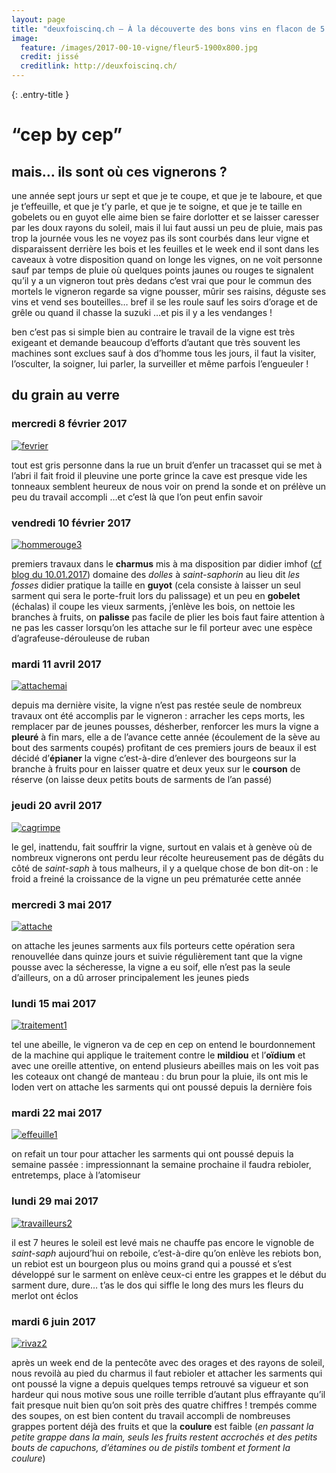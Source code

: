 ```yaml
---
layout: page
title: "deuxfoiscinq.ch — À la découverte des bons vins en flacon de 5 dl de la Suisse romande"
image:
  feature: /images/2017-00-10-vigne/fleur5-1900x800.jpg
  credit: jissé
  creditlink: http://deuxfoiscinq.ch/
---
```


{: .entry-title }
# “cep by cep”

## mais… ils sont où ces vignerons ?

une année sept jours ur sept
et que je te coupe, et que je te laboure, et que je t’effeuille, et que je t’y parle, et que je te soigne, et que je te taille en gobelets ou en guyot
elle aime bien se faire dorlotter et se laisser caresser par les doux rayons du soleil, mais il lui faut aussi un peu de pluie, mais pas trop
la journée vous les ne voyez pas ils sont courbés dans leur vigne et disparaissent derrière les bois et les feuilles
et le week end il sont dans les caveaux à votre disposition
quand on longe les vignes, on ne voit personne sauf par temps de pluie où quelques points jaunes ou rouges te signalent qu’il y a un vigneron tout près dedans
c’est vrai que pour le commun des mortels le vigneron regarde sa vigne pousser, mûrir ses raisins, déguste ses vins et vend ses bouteilles… bref il se les roule sauf les soirs d’orage et de grêle ou quand il chasse la suzuki
…et pis il y a les vendanges !

ben c’est pas si simple
bien au contraire le travail de la vigne est très exigeant et demande beaucoup d’efforts d’autant que très souvent les machines sont exclues sauf à dos d’homme
tous les jours, il faut la visiter, l’osculter, la soigner, lui parler, la surveiller et même parfois l’engueuler !

## du grain au verre

### mercredi 8 février 2017

[![fevrier][i1]][i1]

[i1]: ../images/cep-by-cep/2017-02-08.jpg

tout est gris
personne dans la rue
un bruit d’enfer un tracasset qui se met à l’abri
il fait froid il pleuvine
une porte grince la cave est presque vide
les tonneaux semblent heureux de nous voir
on prend la sonde et on prélève un peu du travail accompli
…et c’est là que l’on peut enfin savoir

### vendredi 10 février 2017

[![hommerouge3][i2]][i2]

[i2]: ../images/cep-by-cep/2017-02-10.jpg

premiers travaux dans le **charmus** mis à ma disposition par didier imhof ([cf blog du 10.01.2017](../blog/rivaz-cave-des-dolles/)) domaine des *dolles* à *saint-saphorin* au lieu dit *les fosses*
didier pratique la taille en **guyot** (cela consiste à laisser un seul sarment qui sera le porte-fruit lors du palissage) et un peu en **gobelet** (échalas)
il coupe les vieux sarments, j’enlève les bois, on nettoie les branches à fruits, on **palisse** pas facile de plier les bois faut faire attention à ne pas les casser lorsqu’on les attache sur le fil porteur avec une espèce d’agrafeuse-dérouleuse de ruban

### mardi 11 avril 2017

[![attachemai][i3]][i3]

[i3]: ../images/cep-by-cep/2017-04-11.jpg

depuis ma dernière visite, la vigne n’est pas restée seule de nombreux travaux ont été accomplis par le vigneron : arracher les ceps morts, les remplacer par de jeunes pousses, désherber, renforcer les murs
la vigne a **pleuré** à fin mars, elle a de l’avance cette année (écoulement de la sève au bout des sarments coupés)
profitant de ces premiers jours de beaux il est décidé d’**épianer** la vigne c’est-à-dire d’enlever des bourgeons sur la branche à fruits pour en laisser quatre et deux yeux sur le **courson** de réserve (on laisse deux petits bouts de sarments de l’an passé)

### jeudi 20 avril 2017

[![cagrimpe][i4]][i4]

[i4]: ../images/cep-by-cep/2017-04-20.jpg

le gel, inattendu, fait souffrir la vigne, surtout en valais et à genève où de nombreux vignerons ont perdu leur récolte
heureusement pas de dégâts du côté de *saint-saph*
à tous malheurs, il y a quelque chose de bon dit-on : le froid a freiné la croissance de la vigne un peu prématurée cette année

### mercredi 3 mai 2017

[![attache][i5]][i5]

[i5]: ../images/cep-by-cep/2017-05-03.jpg

on attache les jeunes sarments aux fils porteurs cette opération sera renouvellée dans quinze jours et suivie régulièrement tant que la vigne pousse
avec la sécheresse, la vigne a eu soif, elle n’est pas la seule d’ailleurs, on a dû arroser principalement les jeunes pieds

### lundi 15 mai 2017

[![traitement1][i6]][i6]

[i6]: ../images/cep-by-cep/2017-05-15.jpg

tel une abeille, le vigneron va de cep en cep
on entend le bourdonnement de la machine qui applique le traitement contre le **mildiou** et l’**oïdium** et avec une oreille attentive, on entend plusieurs abeilles mais on les voit pas
les coteaux ont changé de manteau : du brun pour la pluie, ils ont mis le loden vert
on attache les sarments qui ont poussé depuis la dernière fois

### mardi 22 mai 2017

[![effeuille1][i7]][i7]

[i7]: ../images/cep-by-cep/2017-05-22.jpg

on refait un tour pour attacher les sarments qui ont poussé depuis la semaine passée : impressionnant
la semaine prochaine il faudra rebioler, entretemps, place à l’atomiseur

### lundi 29 mai 2017

[![travailleurs2][i8]][i8]

[i8]: ../images/cep-by-cep/2017-05-29.jpg

il est 7 heures le soleil est levé mais ne chauffe pas encore le vignoble de *saint-saph* aujourd’hui on reboile, c’est-à-dire qu’on enlève les rebiots
bon, un rebiot est un bourgeon plus ou moins grand qui a poussé et s’est développé sur le sarment on enlève ceux-ci entre les grappes et le début du sarment
dure, dure… t’as le dos qui siffle
le long des murs les fleurs du merlot ont éclos

### mardi 6 juin 2017

[![rivaz2][i9]][i9]

[i9]: ../images/cep-by-cep/2017-06-06.jpg

après un week end de la pentecôte avec des orages et des rayons de soleil, nous revoilà au pied du charmus
il faut rebioler et attacher les sarments qui ont poussé
la vigne a depuis quelques temps retrouvé sa vigueur et son hardeur qui nous motive sous une roille terrible d’autant plus effrayante qu’il fait presque nuit bien qu’on soit près des quatre chiffres ! trempés comme des soupes, on est bien content du travail accompli de nombreuses grappes portent déjà des fruits et que la **coulure** est faible (*en passant la petite grappe dans la main, seuls les fruits restent accrochés et des petits bouts de capuchons, d’étamines ou de pistils tombent et forment la coulure*)
